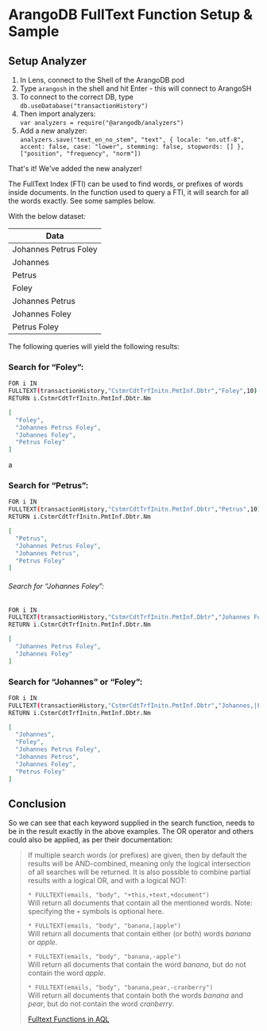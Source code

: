 # ArangoDB FullText Function Setup & Sample

## Setup Analyzer

1. In Lens, connect to the Shell of the ArangoDB pod
2. Type `arangosh` in the shell and hit Enter - this will connect to ArangoSH
3. To connect to the correct DB, type  
`db.useDatabase("transactionHistory")`
4. Then import analyzers:  
`var analyzers = require("@arangodb/analyzers")`
1. Add a new analyzer:  
`analyzers.save("text_en_no_stem", "text", { locale: "en.utf-8", accent: false, case: "lower", stemming: false, stopwords: [] }, ["position", "frequency", "norm"])`

That's it! We've added the new analyzer!

The FullText Index (FTI) can be used to find words, or prefixes of words inside documents. In the function used to query a FTI, it will search for all the words exactly. See some samples below.

With the below dataset:

| Data                  |
| --------------------- |
| Johannes Petrus Foley |
| Johannes              |
| Petrus                |
| Foley                 |
| Johannes Petrus       |
| Johannes Foley        |
| Petrus Foley          |

The following queries will yield the following results:

### Search for “Foley”:

```bash
FOR i IN 
FULLTEXT(transactionHistory,"CstmrCdtTrfInitn.PmtInf.Dbtr","Foley",10)
RETURN i.CstmrCdtTrfInitn.PmtInf.Dbtr.Nm

```

```json
[
  "Foley",
  "Johannes Petrus Foley",
  "Johannes Foley",
  "Petrus Foley"
]
```
a
### Search for “Petrus”:

```bash
FOR i IN 
FULLTEXT(transactionHistory,"CstmrCdtTrfInitn.PmtInf.Dbtr","Petrus",10)
RETURN i.CstmrCdtTrfInitn.PmtInf.Dbtr.Nm
```

```json
[
  "Petrus",
  "Johannes Petrus Foley",
  "Johannes Petrus",
  "Petrus Foley"
]

```

###### Search for “Johannes Foley”:

```bash
FOR i IN 
FULLTEXT(transactionHistory,"CstmrCdtTrfInitn.PmtInf.Dbtr","Johannes Foley",10)
RETURN i.CstmrCdtTrfInitn.PmtInf.Dbtr.Nm
```

```json
[
  "Johannes Petrus Foley",
  "Johannes Foley"
]
```

### Search for “Johannes” or “Foley”:

```bash
FOR i IN 
FULLTEXT(transactionHistory,"CstmrCdtTrfInitn.PmtInf.Dbtr","Johannes,|Foley",10)
RETURN i.CstmrCdtTrfInitn.PmtInf.Dbtr.Nm
```

```json
[
  "Johannes",
  "Foley",
  "Johannes Petrus Foley",
  "Johannes Petrus",
  "Johannes Foley",
  "Petrus Foley"
]
```

## Conclusion

So we can see that each keyword supplied in the search function, needs to be in the result exactly in the above examples. The OR operator and others could also be applied, as per their documentation:  

> If multiple search words (or prefixes) are given, then by default the results will be AND-combined, meaning only the logical intersection of all searches will be returned. It is also possible to combine partial results with a logical OR, and with a logical NOT:
> 
> `* FULLTEXT(emails, "body", "+this,+text,+document")`  
> Will return all documents that contain all the mentioned words. Note: specifying the `+` symbols is optional here.
> 
> `* FULLTEXT(emails, "body", "banana,|apple")`  
> Will return all documents that contain either (or both) words *banana* or *apple*.
> 
> `* FULLTEXT(emails, "body", "banana,-apple")`  
> Will return all documents that contain the word *banana*, but do not contain the word *apple*.
> 
> `* FULLTEXT(emails, "body", "banana,pear,-cranberry")`  
> Will return all documents that contain both the words *banana* and *pear*, but do not contain the word *cranberry*.
> 
> [Fulltext Functions in AQL](https://www.arangodb.com/docs/stable/aql/functions-fulltext.html)
